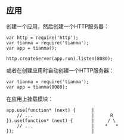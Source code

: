 应用
-------------------

创建一个应用，然后创建一个HTTP服务器：

	var http = require('http');
	var tianma = require('tianma');
	var app = tianma();
	
	http.createServer(app.run).listen(8080);
	
或者在创建应用时自动创建一个HTTP服务器：

	var tianma = require('tianma');
	var app = tianma(8080);
	
在应用上挂载模块：

	app.use(function* (next) {      |
		// ...                      |      R
	}).use(function* (next) {       |     / \
		// ...                      |    *   *
	});                             |
	
